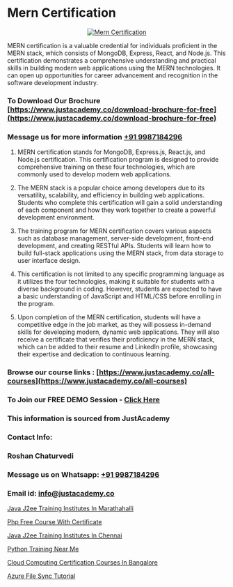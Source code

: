 # Mern Certification

<p align="center">
  <a href="https://justacademy.co/program-detail/mern-stack-development">
    <img src="https://justacademy.co/storage2/program_images/1704700408.webp" alt="Mern Certification">
  </a>
</p>


MERN certification is a valuable credential for individuals proficient in the MERN stack, which consists of MongoDB, Express, React, and Node.js. This certification demonstrates a comprehensive understanding and practical skills in building modern web applications using the MERN technologies. It can open up opportunities for career advancement and recognition in the software development industry.
### To Download Our Brochure [https://www.justacademy.co/download-brochure-for-free](https://www.justacademy.co/download-brochure-for-free)
### Message us for more information [+91 9987184296](https://api.whatsapp.com/send?phone=919987184296)
1) MERN certification stands for MongoDB, Express.js, React.js, and Node.js certification. 
This certification program is designed to provide comprehensive training on these four technologies, which are commonly used to develop modern web applications.

2) The MERN stack is a popular choice among developers due to its versatility, scalability, and efficiency in building web applications. 
Students who complete this certification will gain a solid understanding of each component and how they work together to create a powerful development environment.

3) The training program for MERN certification covers various aspects such as database management, server-side development, front-end development, and creating RESTful APIs. 
Students will learn how to build full-stack applications using the MERN stack, from data storage to user interface design.

4) This certification is not limited to any specific programming language as it utilizes the four technologies, making it suitable for students with a diverse background in coding. 
However, students are expected to have a basic understanding of JavaScript and HTML/CSS before enrolling in the program.

5) Upon completion of the MERN certification, students will have a competitive edge in the job market, as they will possess in-demand skills for developing modern, dynamic web applications. 
They will also receive a certificate that verifies their proficiency in the MERN stack, which can be added to their resume and LinkedIn profile, showcasing their expertise and dedication to continuous learning.

### Browse our course links : [https://www.justacademy.co/all-courses](https://www.justacademy.co/all-courses) 
### To Join our FREE DEMO Session - [Click Here](https://www.justacademy.co/register-for-course-demo)


### This information is sourced from JustAcademy
### Contact Info:
### Roshan Chaturvedi
### Message us on Whatsapp: [+91 9987184296](https://api.whatsapp.com/send?phone=919987184296)
### Email id: [info@justacademy.co](mailto:info@justacademy.co)
                
[Java J2ee Training Institutes In Marathahalli](https://www.linkedin.com/pulse/java-j2ee-training-institutes-marathahalli-justacademy-birmingham-foecf?trackingId=9ndEBKPhWWepK65iV5vzcw%3D%3D&lipi=urn%3Ali%3Apage%3Ad_flagship3_company_admin%3Bc4oWIBxNQ3mB3696rH77hw%3D%3D)

[Php Free Course With Certificate](https://www.linkedin.com/pulse/php-free-course-certificate-justacademy-ahmedabad-mumze?trackingId=1K3bWWGpgg5OTQeyqj9sng%3D%3D&lipi=urn%3Ali%3Apage%3Ad_flagship3_company_admin%3BBylBlMTlRO%2BPitwDv%2FJk0g%3D%3D)

[Java J2ee Training Institutes In Chennai](https://medium.com/@namusn/java-j2ee-training-institutes-in-chennai-68baab4afbd9)

[Python Training Near Me](https://medium.com/@roneet705/python-training-near-me-cc31fd3ec288)

[Cloud Computing Certification Courses In Bangalore](https://justacademyin.github.io/justacademy/cloud-computing-certification-courses-in-bangalore)

[Azure File Sync Tutorial](https://justacademyin.github.io/justacademy/azure-file-sync-tutorial)

